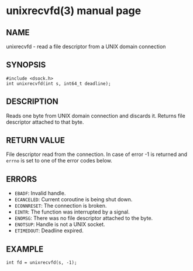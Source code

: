 # unixrecvfd(3) manual page

## NAME

unixrecvfd - read a file descriptor from a UNIX domain connection

## SYNOPSIS

```
#include <dsock.h>
int unixrecvfd(int s, int64_t deadline);
```

## DESCRIPTION

Reads one byte from UNIX domain connection and discards it. Returns file descriptor attached to that byte.

## RETURN VALUE

File descriptor read from the connection. In case of error -1 is returned and `errno` is set to one of the error codes below.

## ERRORS

* `EBADF`: Invalid handle.
* `ECANCELED`: Current coroutine is being shut down.
* `ECONNRESET`: The connection is broken.
* `EINTR`: The function was interrupted by a signal.
* `ENOMSG`: There was no file descriptor attached to the byte.
* `ENOTSUP`: Handle is not a UNIX socket.
* `ETIMEDOUT`: Deadline expired.

## EXAMPLE

```
int fd = unixrecvfd(s, -1);
```

